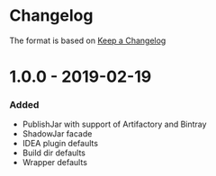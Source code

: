 # Changelog
The format is based on [Keep a Changelog](https://keepachangelog.com/en/1.0.0/)

# 1.0.0 - 2019-02-19
### Added
- PublishJar with support of Artifactory and Bintray
- ShadowJar facade
- IDEA plugin defaults
- Build dir defaults
- Wrapper defaults
